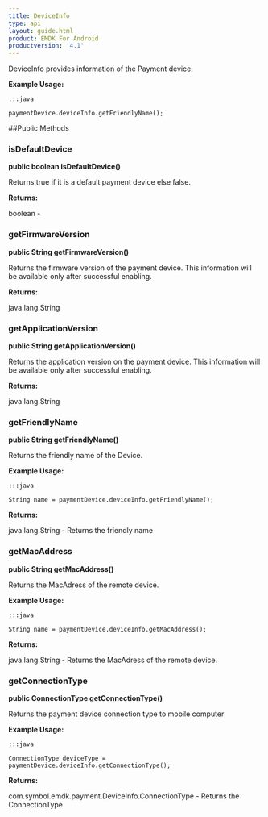 ```yaml
---
title: DeviceInfo
type: api
layout: guide.html
product: EMDK For Android
productversion: '4.1'
---
```



DeviceInfo provides information of the Payment device.
 
 

**Example Usage:**
	
	:::java
	
	paymentDevice.deviceInfo.getFriendlyName();
	


##Public Methods

### isDefaultDevice

**public boolean isDefaultDevice()**

Returns true if it is a default payment device else false.

**Returns:**

boolean - 

### getFirmwareVersion

**public String getFirmwareVersion()**

Returns the firmware version of the payment device. This information will be available only after successful enabling.

**Returns:**

java.lang.String

### getApplicationVersion

**public String getApplicationVersion()**

Returns the application version on the payment device. This information will be available only after successful enabling.

**Returns:**

java.lang.String

### getFriendlyName

**public String getFriendlyName()**

Returns the friendly name of the Device.
 
 

**Example Usage:**
	
	:::java
	
	String name = paymentDevice.deviceInfo.getFriendlyName();
	


**Returns:**

java.lang.String - Returns the friendly name

### getMacAddress

**public String getMacAddress()**

Returns the MacAdress of the remote device.
 
 

**Example Usage:**
	
	:::java
	
	String name = paymentDevice.deviceInfo.getMacAddress();
	


**Returns:**

java.lang.String - Returns the MacAdress of the remote device.

### getConnectionType

**public ConnectionType getConnectionType()**

Returns the payment device connection type to mobile computer
 
 

**Example Usage:**
	
	:::java
	
	ConnectionType deviceType = paymentDevice.deviceInfo.getConnectionType();
	


**Returns:**

com.symbol.emdk.payment.DeviceInfo.ConnectionType - Returns the ConnectionType









